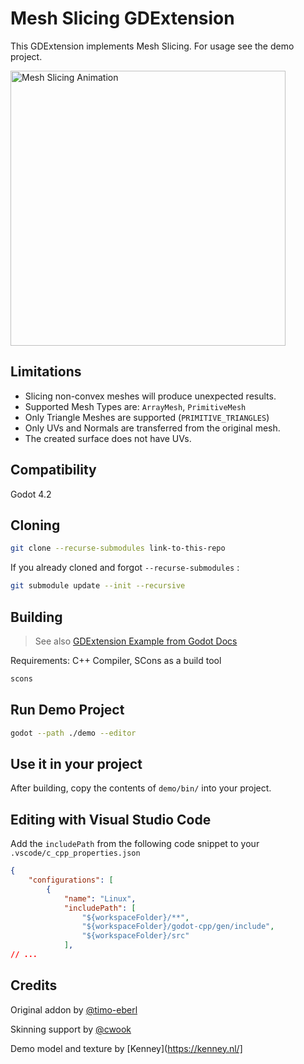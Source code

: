 # Mesh Slicing GDExtension

This GDExtension implements Mesh Slicing. For usage see the demo project.

<img src="mesh-slicing-demo.gif" alt="Mesh Slicing Animation" width="440"/>

## Limitations

- Slicing non-convex meshes will produce unexpected results.
- Supported Mesh Types are: `ArrayMesh`, `PrimitiveMesh`
- Only Triangle Meshes are supported (`PRIMITIVE_TRIANGLES`)
- Only UVs and Normals are transferred from the original mesh.
- The created surface does not have UVs.

## Compatibility

Godot 4.2

## Cloning

```sh
git clone --recurse-submodules link-to-this-repo
```

If you already cloned and forgot `--recurse-submodules` :

```sh
git submodule update --init --recursive
```

## Building

> See also [GDExtension Example from Godot Docs](https://docs.godotengine.org/en/stable/tutorials/scripting/gdextension/gdextension_cpp_example.html)

Requirements: C++ Compiler, SCons as a build tool

```sh
scons
```
## Run Demo Project

```sh
godot --path ./demo --editor
```

## Use it in your project

After building, copy the contents of `demo/bin/` into your project.

## Editing with Visual Studio Code

Add the `includePath` from the following code snippet to your `.vscode/c_cpp_properties.json`

```json
{
    "configurations": [
        {
            "name": "Linux",
            "includePath": [
                "${workspaceFolder}/**",
                "${workspaceFolder}/godot-cpp/gen/include",
                "${workspaceFolder}/src"
            ],
// ...
```

## Credits
Original addon by [@timo-eberl](https://github.com/timo-eberl)

Skinning support by [@cwook](https://github.com/cwook)

Demo model and texture by [Kenney](https://kenney.nl/]
